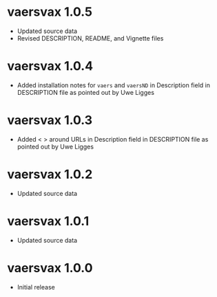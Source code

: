 ﻿# vaersvax 1.0.5

* Updated source data
* Revised DESCRIPTION, README, and Vignette files


# vaersvax 1.0.4

* Added installation notes for `vaers` and `vaersND` in Description field in DESCRIPTION file as pointed out by Uwe Ligges


# vaersvax 1.0.3

* Added < > around URLs in Description field in DESCRIPTION file as pointed out by Uwe Ligges


# vaersvax 1.0.2

* Updated source data


# vaersvax 1.0.1

* Updated source data


# vaersvax 1.0.0

* Initial release
